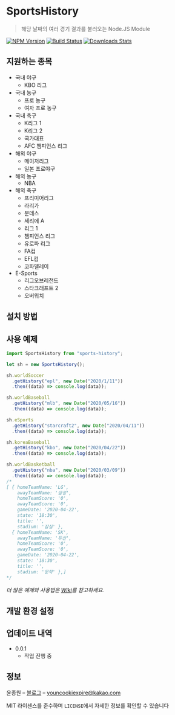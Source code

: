 # SportsHistory
> 해당 날짜의 여러 경기 결과를 불러오는 Node.JS Module

[![NPM Version][npm-image]][npm-url]
[![Build Status][travis-image]][travis-url]
[![Downloads Stats][npm-downloads]][npm-url]

## 지원하는 종목
* 국내 야구
  * KBO 리그
* 국내 농구
  * 프로 농구
  * 여자 프로 농구
* 국내 축구
  * K리그 1
  * K리그 2
  * 국가대표
  * AFC 챔피언스 리그
* 해외 야구
  * 메이저리그
  * 일본 프로야구
* 해외 농구
  * NBA
* 해외 축구
  * 프리미어리그
  * 라리가
  * 분데스
  * 세리에 A
  * 리그 1
  * 챔피언스 리그
  * 유로파 리그
  * FA컵
  * EFL컵
  * 코파델레이
* E-Sports
  * 리그오브레전드
  * 스타크래프트 2
  * 오버워치


## 설치 방법


## 사용 예제

```javascript
import SportsHistory from "sports-history";

let sh = new SportsHistory();

sh.worldSoccer
  .getHistory("epl", new Date("2020/1/11"))
  .then((data) => console.log(data));

sh.worldBaseball
  .getHistory("mlb", new Date("2020/05/16"))
  .then((data) => console.log(data));

sh.eSports
  .getHistory("starcraft2", new Date("2020/04/11"))
  .then((data) => console.log(data));

sh.koreaBaseball
  .getHistory("kbo", new Date("2020/04/22"))
  .then((data) => console.log(data));

sh.worldBasketball
  .getHistory("nba", new Date("2020/03/09"))
  .then((data) => console.log(data));
/*
[ { homeTeamName: 'LG',
    awayTeamName: '삼성',
    homeTeamScore: '0',
    awayTeamScore: '0',
    gameDate: '2020-04-22',
    state: '18:30',
    title: '',
    stadium: '잠실' },
  { homeTeamName: 'SK',
    awayTeamName: '두산',
    homeTeamScore: '0',
    awayTeamScore: '0',
    gameDate: '2020-04-22',
    state: '18:30',
    title: '',
    stadium: '문학' },]
*/
```
_더 많은 예제와 사용법은 [Wiki][wiki]를 참고하세요._

## 개발 환경 설정



## 업데이트 내역

* 0.0.1
    * 작업 진행 중

## 정보

윤종원 – [블로그](https://velog.io/@jeffyoun) – youncookiexpire@kakao.com

MIT 라이센스를 준수하며 ``LICENSE``에서 자세한 정보를 확인할 수 있습니다

<!-- Markdown link & img dfn's -->
[npm-image]: https://img.shields.io/npm/v/datadog-metrics.svg?style=flat-square
[npm-url]: https://npmjs.org/package/datadog-metrics
[npm-downloads]: https://img.shields.io/npm/dm/datadog-metrics.svg?style=flat-square
[travis-image]: https://travis-ci.org/korECM/SportsHistory.svg?branch=master
[travis-url]: https://travis-ci.org/korECM/SportsHistory
[wiki]: https://korecm.github.io/SportsHistory/
